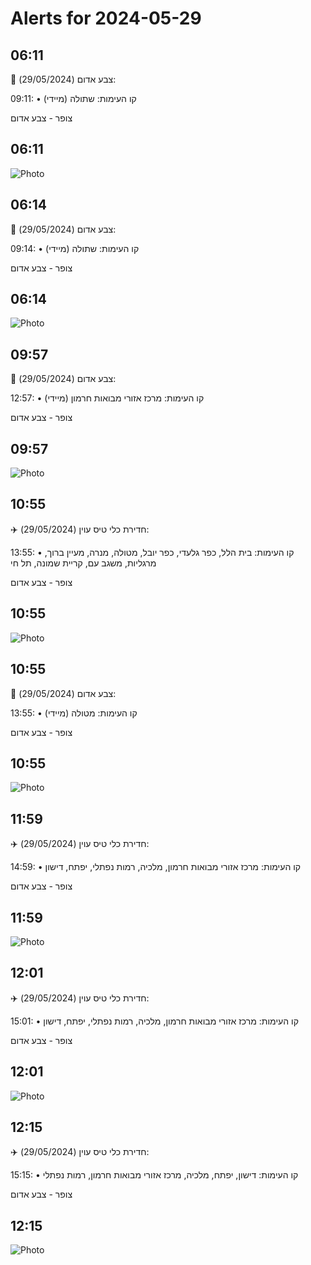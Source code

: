 # Alerts for 2024-05-29

## 06:11

🔴 צבע אדום (29/05/2024):

09:11:
• קו העימות: שתולה (מיידי)

צופר - צבע אדום

## 06:11

![Photo](images/21532.jpg)

## 06:14

🔴 צבע אדום (29/05/2024):

09:14:
• קו העימות: שתולה (מיידי)

צופר - צבע אדום

## 06:14

![Photo](images/21534.jpg)

## 09:57

🔴 צבע אדום (29/05/2024):

12:57:
• קו העימות: מרכז אזורי מבואות חרמון (מיידי)

צופר - צבע אדום

## 09:57

![Photo](images/21536.jpg)

## 10:55

✈️ חדירת כלי טיס עוין (29/05/2024):

13:55:
• קו העימות: בית הלל, כפר גלעדי, כפר יובל, מטולה, מנרה, מעיין ברוך, מרגליות, משגב עם, קריית שמונה, תל חי 

צופר - צבע אדום

## 10:55

![Photo](images/21538.jpg)

## 10:55

🔴 צבע אדום (29/05/2024):

13:55:
• קו העימות: מטולה (מיידי)

צופר - צבע אדום

## 10:55

![Photo](images/21540.jpg)

## 11:59

✈️ חדירת כלי טיס עוין (29/05/2024):

14:59:
• קו העימות: מרכז אזורי מבואות חרמון, מלכיה, רמות נפתלי, יפתח, דישון 

צופר - צבע אדום

## 11:59

![Photo](images/21542.jpg)

## 12:01

✈️ חדירת כלי טיס עוין (29/05/2024):

15:01:
• קו העימות: מרכז אזורי מבואות חרמון, מלכיה, רמות נפתלי, יפתח, דישון 

צופר - צבע אדום

## 12:01

![Photo](images/21544.jpg)

## 12:15

✈️ חדירת כלי טיס עוין (29/05/2024):

15:15:
• קו העימות: דישון, יפתח, מלכיה, מרכז אזורי מבואות חרמון, רמות נפתלי 

צופר - צבע אדום

## 12:15

![Photo](images/21546.jpg)

